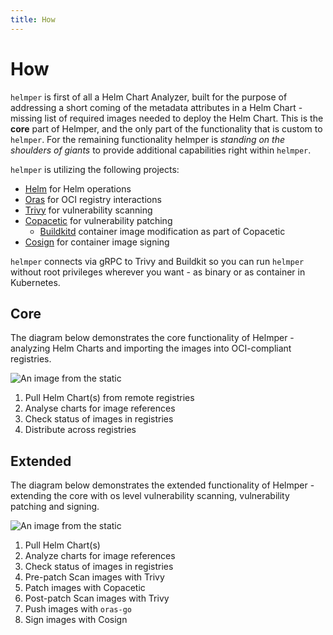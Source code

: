 ```yaml
---
title: How
---
```


# How

`helmper` is first of all a Helm Chart Analyzer, built for the purpose of addressing a short coming of the metadata attributes in a Helm Chart - missing list of required images needed to deploy the Helm Chart. This is the **core** part of Helmper, and the only part of the functionality that is custom to `helmper`. For the remaining functionality helmper is *standing on the shoulders of giants* to provide additional capabilities right within `helmper`.

`helmper` is utilizing the following projects:

* [Helm](<https://github.com/helm/helm>) for Helm operations
* [Oras](<https://github.com/oras-project/oras-go>) for OCI registry interactions 
* [Trivy](https://github.com/aquasecurity/trivy) for vulnerability scanning
* [Copacetic](https://github.com/project-copacetic/copacetic) for vulnerability patching
    * [Buildkitd](https://github.com/moby/buildkit) container image modification as part of Copacetic
* [Cosign](https://github.com/sigstore/cosign) for container image signing

`helmper` connects via gRPC to Trivy and Buildkit so you can run `helmper` without root privileges wherever you want - as binary or as container in Kubernetes.

## Core

The diagram below demonstrates the core functionality of Helmper - analyzing Helm Charts and importing the images into OCI-compliant registries.

![An image from the static](/img/core.svg)

1) Pull Helm Chart(s) from remote registries
2) Analyse charts for image references
3) Check status of images in registries
4) Distribute across registries

## Extended

The diagram below demonstrates the extended functionality of Helmper - extending the core with os level vulnerability scanning, vulnerability patching and signing.

![An image from the static](/img/extended.svg)

1) Pull Helm Chart(s)
2) Analyze charts for image references
3) Check status of images in registries
4) Pre-patch Scan images with Trivy
5) Patch images with Copacetic
6) Post-patch Scan images with Trivy
7) Push images with `oras-go`
8) Sign images with Cosign
